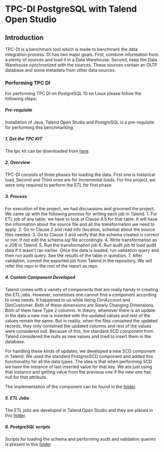 # TPC-DI PostgreSQL with Talend Open Studio
## Introduction
TPC-DI is a benchmark tool which is made to benchmark the data integration process. DI has two major goals. First, combine information from a plenty of sources and load it in a Data Warehouse. Second, keep the Data Warehouse synchronized with the sources. These sources contain an OLTP database and some metadata from other data sources. 

### Performing TPC DI
For performing TPC DI on PostgreSQL 10 on Linux please follow the following steps:

##### Pre-requisite
Installation of Java, Talend Open Studio and PostgreSQL is a pre-requisite for performing this benchmarking.

##### 1. Get the TPC KIT
The tpc kit can be downloaded from [here](http://www.tpc.org/TPC_Documents_Current_Versions/download_programs/tools-download-request.asp?bm_type=TPC-DI&bm_vers=1.1.0&mode=CURRENT-ONLY).

##### 2. Overview
TPC-DI consists of three phases for loading the data. First one is historical load, Second and Third ones are for Incremental loads. For this project, we were only required to perform the ETL for first phase.

##### 3. Process
For execution of the project, we had discussions and groomed the project. We came up with the following process for writing each job in Talend.
    1. For ETL job of any table, we have to look at Clause 4.5 for that table. It will have the information about the source file and all the transformation we need to apply. 
    2. Go to Clause 2 and read info (location, schema) about the source files needed.
    3. Go to Clause 3 and verify that the schema created is correct or not. If not edit the schema.sql file accordingly.
    4. Write transformation as a JOB in Talend.
    5. Run the transformation job
    6. Run audit job to load audit data if it wasn’t ran earlier. Once the data is loaded, run validation query and then run audit query. See the results of the table in question.
    7. After validation, commit the exported job from Talend in the repository. We will refer this repo in the rest of the report as repo.

##### 4. Custom Component Developed
Talend comes with a variety of components that are really handy in creating the ETL jobs. However, sometimes one cannot find a component according to ones needs. It happened to us while doing DimAccount and DimCustomer. Both of these dimensions are Slowly Changing Dimensions. Both of them have Type 2 columns. In theory, whenever there is an update in the data a new row is inserted with the updated values and rest of the values remain the same. But in reality, when the files contained the updated records, they only contained the updated columns and rest of the values were considered null. Because of this, the standard SCD component from Talend considered the nulls as new values and tried to insert them in the database.
 
For handling these kinds of updates, we developed a new SCD component in Talend. We used the standard PostgresSCD component and added this functionality for all the data types. The idea is that when performing SCD we have the instance of last inserted value for that key. We are just using that instance and getting value from the previous one if the new one has null for that attribute. 

The implementation of the component can be found in the [folder](Talend/Custom-Components).

##### 5. ETL Jobs 
The ETL jobs are developed in Talend Open Studio and they are placed in this [folder](Talend/Jobs).


##### 6. PostgreSQL scripts
Scripts for loading the schema and performing audit and validation queries is present in this [folder](Postgres)


